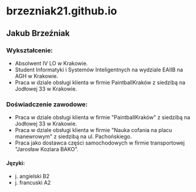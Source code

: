 # brzezniak21.github.io
## Jakub Brzeźniak
### Wykształcenie:
* Absolwent IV LO w Krakowie.
* Student Informatyki i Systemów Inteligentnych na wydziale EAIIB na AGH w Krakowie.
* Praca w dziale obsługi klienta w firmie PaintballKraków z siedzibą na Jodłowej 33 w Krakowie.
### Doświadczenie zawodowe:
* Praca w dziale obsługi klienta w firmie "PaintballKraków" z siedzibą na Jodłowej 33 w Krakowie.
* Praca w dziale obsługi klienta w firmie "Nauka cofania na placu manewrowym" z siedzibą na ul. Pachońskiego.
* Praca jako dostawca części samochodowych w firmie transportowej "Jarosław Koziara BAKO".


#### Języki:
* j. angielski B2
* j. francuski A2
